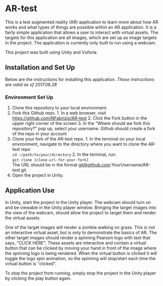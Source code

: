 # AR-test

This is a test augmented reality (AR) application to learn more about how AR works
and what types of things are possible within an AR application. It is a fairly
simple application that allows a user to interact with virtual assets. The targets
for this application are all images, which are set up as image targets in the
project. The application is currently only built to run using a webcam.  

This project was built using Unity and Vuforia.

## Installation and Set Up  
Below are the instructions for installing this application.
*These instructions are valid as of 2017.08.28*

### Environment Set Up  
1. Clone this repository to your local environment.
  1. Fork this Github repo.
    1. In a web browser, visit https://github.com/NFabrizio/AR-test
    2. Click the Fork button in the upper right corner of the screen
    3. In the "Where should we fork this repository?" pop up, select your username.
    Github should create a fork of the repo in your account
  2. Clone your fork of the AR-test repo.
    1. In the terminal on your local environment, navigate to the directory where
    you want to clone the AR-test repo  
      `cd ~/path/to/your/directory`
    2. In the terminal, run:  
      `git clone [clone-url-for-your-fork]`  
      The URL should be in the format git@github.com:YourUsername/AR-test.git
2. Open the project in Unity.

## Application Use
In Unity, start the project in the Unity player. The webcam should turn on and be
viewable in the Unity player window. Bringing the target images into the view of
the webcam, should allow the project to target them and render the virtual assets.

One of the target images will render a zombie walking on grass. This is not an
interactive virtual asset, but is only to demonstrate the basics of AR. The other
target images should render a spinning Pearson logo with text that says, "CLICK HERE".
These assets are interactive and contain a virtual button that can be clicked by
moving your hand in front of the image where the spinning logo is being rendered.
When the virtual button is clicked it will toggle the logo spin animation, so the
spinning will stop/start each time the virtual button is "clicked".

To stop the project from running, simply stop the project in the Unity player by
clicking the play button again.
